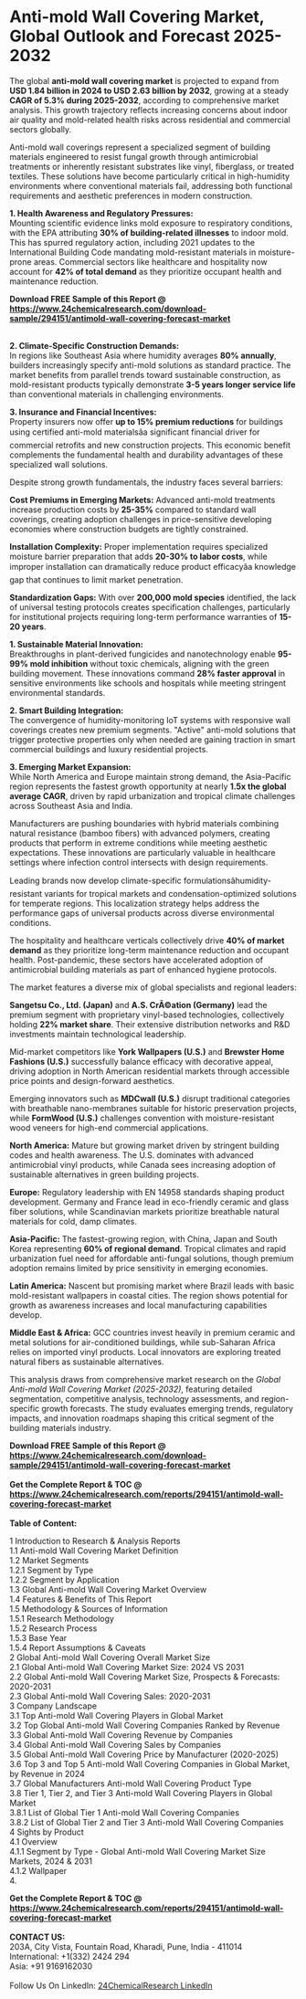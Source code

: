 <h1>Anti-mold Wall Covering Market, Global Outlook and Forecast 2025-2032</h1><p>The global <strong>anti-mold wall covering market</strong> is projected to expand from <strong>USD 1.84 billion in 2024 to USD 2.63 billion by 2032</strong>, growing at a steady <strong>CAGR of 5.3% during 2025-2032</strong>, according to comprehensive market analysis. This growth trajectory reflects increasing concerns about indoor air quality and mold-related health risks across residential and commercial sectors globally.</p><p>Anti-mold wall coverings represent a specialized segment of building materials engineered to resist fungal growth through antimicrobial treatments or inherently resistant substrates like vinyl, fiberglass, or treated textiles. These solutions have become particularly critical in high-humidity environments where conventional materials fail, addressing both functional requirements and aesthetic preferences in modern construction.</p><p><strong>1. Health Awareness and Regulatory Pressures:</strong><br>
Mounting scientific evidence links mold exposure to respiratory conditions, with the EPA attributing <strong>30% of building-related illnesses</strong> to indoor mold. This has spurred regulatory action, including 2021 updates to the International Building Code mandating mold-resistant materials in moisture-prone areas. Commercial sectors like healthcare and hospitality now account for <strong>42% of total demand</strong> as they prioritize occupant health and maintenance reduction.</p><div><b>Download FREE Sample of this Report @ 
            <a href="https://www.24chemicalresearch.com/download-sample/294151/antimold-wall-covering-forecast-market">
            https://www.24chemicalresearch.com/download-sample/294151/antimold-wall-covering-forecast-market</a></b></div><br><p><strong>2. Climate-Specific Construction Demands:</strong><br>
In regions like Southeast Asia where humidity averages <strong>80% annually</strong>, builders increasingly specify anti-mold solutions as standard practice. The market benefits from parallel trends toward sustainable construction, as mold-resistant products typically demonstrate <strong>3-5 years longer service life</strong> than conventional materials in challenging environments.</p><p><strong>3. Insurance and Financial Incentives:</strong><br>
Property insurers now offer <strong>up to 15% premium reductions</strong> for buildings using certified anti-mold materialsâa significant financial driver for commercial retrofits and new construction projects. This economic benefit complements the fundamental health and durability advantages of these specialized wall solutions.</p><p>Despite strong growth fundamentals, the industry faces several barriers:</p><p><strong>Cost Premiums in Emerging Markets:</strong> Advanced anti-mold treatments increase production costs by <strong>25-35%</strong> compared to standard wall coverings, creating adoption challenges in price-sensitive developing economies where construction budgets are tightly constrained.</p><p><strong>Installation Complexity:</strong> Proper implementation requires specialized moisture barrier preparation that adds <strong>20-30% to labor costs</strong>, while improper installation can dramatically reduce product efficacyâa knowledge gap that continues to limit market penetration.</p><p><strong>Standardization Gaps:</strong> With over <strong>200,000 mold species</strong> identified, the lack of universal testing protocols creates specification challenges, particularly for institutional projects requiring long-term performance warranties of <strong>15-20 years</strong>.</p><p><strong>1. Sustainable Material Innovation:</strong><br>
Breakthroughs in plant-derived fungicides and nanotechnology enable <strong>95-99% mold inhibition</strong> without toxic chemicals, aligning with the green building movement. These innovations command <strong>28% faster approval</strong> in sensitive environments like schools and hospitals while meeting stringent environmental standards.</p><p><strong>2. Smart Building Integration:</strong><br>
The convergence of humidity-monitoring IoT systems with responsive wall coverings creates new premium segments. "Active" anti-mold solutions that trigger protective properties only when needed are gaining traction in smart commercial buildings and luxury residential projects.</p><p><strong>3. Emerging Market Expansion:</strong><br>
While North America and Europe maintain strong demand, the Asia-Pacific region represents the fastest growth opportunity at nearly <strong>1.5x the global average CAGR</strong>, driven by rapid urbanization and tropical climate challenges across Southeast Asia and India.</p><p>Manufacturers are pushing boundaries with hybrid materials combining natural resistance (bamboo fibers) with advanced polymers, creating products that perform in extreme conditions while meeting aesthetic expectations. These innovations are particularly valuable in healthcare settings where infection control intersects with design requirements.</p><p>Leading brands now develop climate-specific formulationsâhumidity-resistant variants for tropical markets and condensation-optimized solutions for temperate regions. This localization strategy helps address the performance gaps of universal products across diverse environmental conditions.</p><p>The hospitality and healthcare verticals collectively drive <strong>40% of market demand</strong> as they prioritize long-term maintenance reduction and occupant health. Post-pandemic, these sectors have accelerated adoption of antimicrobial building materials as part of enhanced hygiene protocols.</p><p>The market features a diverse mix of global specialists and regional leaders:</p><p><strong>Sangetsu Co., Ltd. (Japan)</strong> and <strong>A.S. CrÃ©ation (Germany)</strong> lead the premium segment with proprietary vinyl-based technologies, collectively holding <strong>22% market share</strong>. Their extensive distribution networks and R&amp;D investments maintain technological leadership.</p><p>Mid-market competitors like <strong>York Wallpapers (U.S.)</strong> and <strong>Brewster Home Fashions (U.S.)</strong> successfully balance efficacy with decorative appeal, driving adoption in North American residential markets through accessible price points and design-forward aesthetics.</p><p>Emerging innovators such as <strong>MDCwall (U.S.)</strong> disrupt traditional categories with breathable nano-membranes suitable for historic preservation projects, while <strong>FormWood (U.S.)</strong> challenges convention with moisture-resistant wood veneers for high-end commercial applications.</p><p><strong>North America:</strong> Mature but growing market driven by stringent building codes and health awareness. The U.S. dominates with advanced antimicrobial vinyl products, while Canada sees increasing adoption of sustainable alternatives in green building projects.</p><p><strong>Europe:</strong> Regulatory leadership with EN 14958 standards shaping product development. Germany and France lead in eco-friendly ceramic and glass fiber solutions, while Scandinavian markets prioritize breathable natural materials for cold, damp climates.</p><p><strong>Asia-Pacific:</strong> The fastest-growing region, with China, Japan and South Korea representing <strong>60% of regional demand</strong>. Tropical climates and rapid urbanization fuel need for affordable anti-fungal solutions, though premium adoption remains limited by price sensitivity in emerging economies.</p><p><strong>Latin America:</strong> Nascent but promising market where Brazil leads with basic mold-resistant wallpapers in coastal cities. The region shows potential for growth as awareness increases and local manufacturing capabilities develop.</p><p><strong>Middle East &amp; Africa:</strong> GCC countries invest heavily in premium ceramic and metal solutions for air-conditioned buildings, while sub-Saharan Africa relies on imported vinyl products. Local innovators are exploring treated natural fibers as sustainable alternatives.</p><p>This analysis draws from comprehensive market research on the <em>Global Anti-mold Wall Covering Market (2025-2032)</em>, featuring detailed segmentation, competitive analysis, technology assessments, and region-specific growth forecasts. The study evaluates emerging trends, regulatory impacts, and innovation roadmaps shaping this critical segment of the building materials industry.</p><div><b>Download FREE Sample of this Report @ 
            <a href="https://www.24chemicalresearch.com/download-sample/294151/antimold-wall-covering-forecast-market">
            https://www.24chemicalresearch.com/download-sample/294151/antimold-wall-covering-forecast-market</a></b></div><br><div><b>Get the Complete Report & TOC @ 
            <a href="https://www.24chemicalresearch.com/reports/294151/antimold-wall-covering-forecast-market">
            https://www.24chemicalresearch.com/reports/294151/antimold-wall-covering-forecast-market</a></b></div><br>
            <b>Table of Content:</b><p>1 Introduction to Research & Analysis Reports<br />
 1.1 Anti-mold Wall Covering Market Definition<br />
 1.2 Market Segments<br />
 1.2.1 Segment by Type<br />
 1.2.2 Segment by Application<br />
 1.3 Global Anti-mold Wall Covering Market Overview<br />
 1.4 Features & Benefits of This Report<br />
 1.5 Methodology & Sources of Information<br />
 1.5.1 Research Methodology<br />
 1.5.2 Research Process<br />
 1.5.3 Base Year<br />
 1.5.4 Report Assumptions & Caveats<br />
2 Global Anti-mold Wall Covering Overall Market Size<br />
 2.1 Global Anti-mold Wall Covering Market Size: 2024 VS 2031<br />
 2.2 Global Anti-mold Wall Covering Market Size, Prospects & Forecasts: 2020-2031<br />
 2.3 Global Anti-mold Wall Covering Sales: 2020-2031<br />
3 Company Landscape<br />
 3.1 Top Anti-mold Wall Covering Players in Global Market<br />
 3.2 Top Global Anti-mold Wall Covering Companies Ranked by Revenue<br />
 3.3 Global Anti-mold Wall Covering Revenue by Companies<br />
 3.4 Global Anti-mold Wall Covering Sales by Companies<br />
 3.5 Global Anti-mold Wall Covering Price by Manufacturer (2020-2025)<br />
 3.6 Top 3 and Top 5 Anti-mold Wall Covering Companies in Global Market, by Revenue in 2024<br />
 3.7 Global Manufacturers Anti-mold Wall Covering Product Type<br />
 3.8 Tier 1, Tier 2, and Tier 3 Anti-mold Wall Covering Players in Global Market<br />
 3.8.1 List of Global Tier 1 Anti-mold Wall Covering Companies<br />
 3.8.2 List of Global Tier 2 and Tier 3 Anti-mold Wall Covering Companies<br />
4 Sights by Product<br />
 4.1 Overview<br />
 4.1.1 Segment by Type - Global Anti-mold Wall Covering Market Size Markets, 2024 & 2031<br />
 4.1.2 Wallpaper<br />
 4.</p><div><b>Get the Complete Report & TOC @ 
            <a href="https://www.24chemicalresearch.com/reports/294151/antimold-wall-covering-forecast-market">
            https://www.24chemicalresearch.com/reports/294151/antimold-wall-covering-forecast-market</a></b></div><br><b>CONTACT US:</b><br>
            203A, City Vista, Fountain Road, Kharadi, Pune, India - 411014<br>
            International: +1(332) 2424 294<br>
            Asia: +91 9169162030 <br><br>
            Follow Us On LinkedIn: <a href="https://www.linkedin.com/company/24chemicalresearch/">24ChemicalResearch LinkedIn</a>
